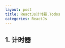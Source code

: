 ```yaml
---
layout: post
title: ReactJs计时器,Todos
categories: ReactJs
---
```


## 1. 计时器

<html>
    <head>
        <script src="../build/react.js"></script>
        <script src="../build/react-dom.js"></script>
        <script src="../build/browser.min.js"></script>
    </head>
    <body>
        <div id="ticker" style="font-size:16px;"></div>
        <script type="text/babel">
            var Timer = React.createClass({
              getInitialState: function() {
                return {secondsElapsed: 0};
              },
              tick: function() {
                this.setState({secondsElapsed: this.state.secondsElapsed + 1});
              },
              componentDidMount: function() {
                this.interval = setInterval(this.tick, 1000);
              },
              componentWillUnmount: function() {
                clearInterval(this.interval);
              },
              render: function() {
                return (
                  <div>Seconds Elapsed: {this.state.secondsElapsed}</div>
                );
              }
            });

            ReactDOM.render(
                <Timer />, 
                document.getElementById('ticker')
            );

        </script>
    </body>
</html>

```
<!DOCTYPE html>
<html>  
    <head>
        <script src="../../build/react.js"></script>
        <script src="../../build/react-dom.js"></script>
        <script src="../../build/browser.min.js"></script>
    </head>
    <body>
        <div id="ticker"></div>
        <script type="text/babel">
            var Timer = React.createClass({
              getInitialState: function() {
                return {secondsElapsed: 0};
              },
              tick: function() {
                this.setState({secondsElapsed: this.state.secondsElapsed + 1});
              },
              componentDidMount: function() {
                this.interval = setInterval(this.tick, 1000);
              },
              //如果不清除计时器, 导致内存泄露,时间是这么长的:
              //1s,3s,6s,10s,15s,21s,.....
              componentWillUnmount: function() {
                clearInterval(this.interval);
              },
              render: function() {
                return (
                  <div>Seconds Elapsed: {this.state.secondsElapsed}</div>
                );
              }
            });

            ReactDOM.render(
                <Timer />, 
                document.getElementById('ticker')
            );

        </script>
    </body>
</html>
```

by: 潘尚 <br />
time: 2016.2.4


